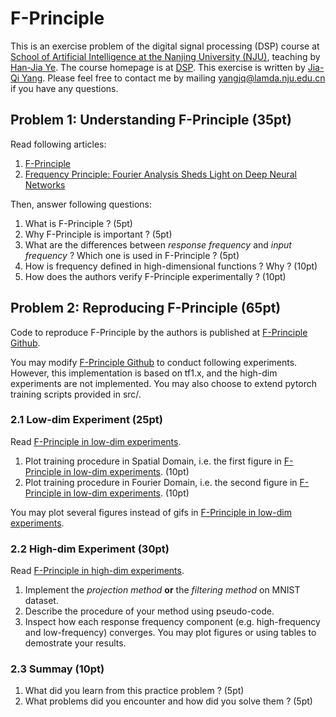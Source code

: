 # F-Principle

This is an exercise problem of the digital signal processing (DSP) course at
[School of Artificial Intelligence at the Nanjing University (NJU)](https://ai.nju.edu.cn/),
teaching by [Han-Jia Ye](http://www.lamda.nju.edu.cn/yehj/).
The course homepage is at [DSP](https://www.lamda.nju.edu.cn/yehj/dsp2021/).
This exercise is written by [Jia-Qi Yang](https://lamda.thyrixyang.com).
Please feel free to contact me
by mailing yangjq@lamda.nju.edu.cn if you have any questions.


## Problem 1: Understanding F-Principle (35pt)

Read following articles:

1. [F-Principle](https://ins.sjtu.edu.cn/people/xuzhiqin/fprinciple/index.html) 
2. [Frequency Principle: Fourier Analysis Sheds Light on Deep Neural Networks](https://ins.sjtu.edu.cn/people/xuzhiqin/pub/shedlightCiCP.pdf)

Then, answer following questions:

1. What is F-Principle ? (5pt)
2. Why F-Principle is important ? (5pt)
3. What are the differences between *response frequency* and *input frequency* ? Which one is used in F-Principle ? (5pt)
4. How is frequency defined in high-dimensional functions ? Why ? (10pt)
5. How does the authors verify F-Principle experimentally ? (10pt)

## Problem 2: Reproducing F-Principle (65pt)

Code to reproduce F-Principle by the authors is published at [F-Principle Github](https://github.com/xuzhiqin1990/F-Principle). 

You may modify [F-Principle Github](https://github.com/xuzhiqin1990/F-Principle) to conduct following experiments. 
However, this implementation is based on tf1.x, and the high-dim experiments are not implemented.
You may also choose to extend pytorch training scripts provided in src/.

### 2.1 Low-dim Experiment (25pt)

Read [F-Principle in low-dim experiments](https://ins.sjtu.edu.cn/people/xuzhiqin/fprinciple/ldexperiment.html).

1. Plot training procedure in Spatial Domain, i.e. the first figure in [F-Principle in low-dim experiments](https://ins.sjtu.edu.cn/people/xuzhiqin/fprinciple/ldexperiment.html). (10pt)
2. Plot training procedure in Fourier Domain, i.e. the second figure in [F-Principle in low-dim experiments](https://ins.sjtu.edu.cn/people/xuzhiqin/fprinciple/ldexperiment.html). (10pt)

You may plot several figures instead of gifs in [F-Principle in low-dim experiments](https://ins.sjtu.edu.cn/people/xuzhiqin/fprinciple/ldexperiment.html).

### 2.2 High-dim Experiment (30pt)

Read [F-Principle in high-dim experiments](https://ins.sjtu.edu.cn/people/xuzhiqin/fprinciple/hdexperiment.html).

1. Implement the *projection method* **or** the *filtering method* on MNIST dataset.
2. Describe the procedure of your method using pseudo-code.
3. Inspect how each response frequency component (e.g. high-frequency and low-frequency) converges.
You may plot figures or using tables to demostrate your results.

### 2.3 Summay (10pt)

1. What did you learn from this practice problem ? (5pt)
2. What problems did you encounter and how did you solve them ? (5pt)
